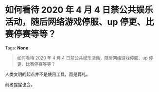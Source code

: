 # 如何看待 2020 年 4 月 4 日禁公共娱乐活动，随后网络游戏停服、up 停更、比赛停赛等等？

Tags: **None**

> 如何看待 2020 年 4 月 4 日禁公共娱乐活动，随后网络游戏停服、up 停更、比赛停赛等等？

人类文明的起点并不是使用工具，而是葬礼。

前者猩猩也会。



